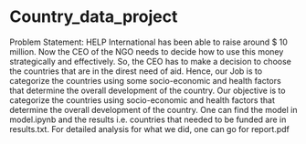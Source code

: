 # Country_data_project
 
Problem Statement: HELP International has been able to raise around $ 10 million. Now the CEO of the NGO needs
to decide how to use this money strategically and effectively. So, the CEO has to make a decision
to choose the countries that are in the direst need of aid. Hence, our Job  is to
categorize the countries using some socio-economic and health factors that determine the overall
development of the country. Our objective is to categorize the countries using socio-economic
and health factors that determine the overall development of the country.
One can find the model in model.ipynb and the results i.e. countries that needed to be funded are in results.txt. For detailed analysis for what we did, one can go for report.pdf

